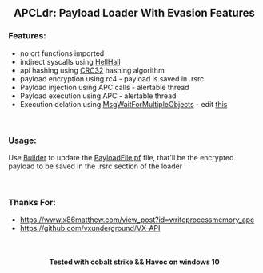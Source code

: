 
<h2 align="center">
APCLdr: Payload Loader With Evasion Features
</h2>



### Features:
- no crt functions imported
- indirect syscalls using [HellHall](https://github.com/Maldev-Academy/HellHall)
- api hashing using [CRC32](https://github.com/NUL0x4C/APCLdr/blob/main/APCLdr/Win32.c#L111) hashing algorithm
- payload encryption using rc4 - payload is saved in .rsrc
- Payload injection using APC calls - alertable thread
- Payload execution using APC - alertable thread
- Execution delation using [MsgWaitForMultipleObjects](https://github.com/NUL0x4C/APCLdr/blob/main/APCLdr/APCLdr.c#L66) - edit [this](https://github.com/NUL0x4C/APCLdr/blob/main/APCLdr/Common.h#L6)

<br>

### Usage:
Use [Builder](https://github.com/NUL0x4C/APCLdr/tree/main/Builder) to update the [PayloadFile.pf](https://github.com/NUL0x4C/APCLdr/blob/main/APCLdr/PayloadFile.pf) file, that'll be the encrypted payload to be saved in the .rsrc section of the loader


<br>

### Thanks For:
- https://www.x86matthew.com/view_post?id=writeprocessmemory_apc
- https://github.com/vxunderground/VX-API

<br>


<h4 align="center">
Tested with cobalt strike && Havoc on windows 10
</h4>


